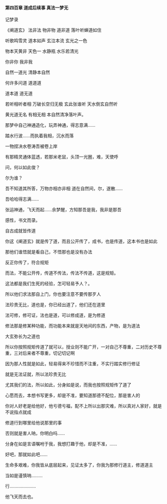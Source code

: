 #### 第四百章 道成后续事 真法一梦无

记梦录

《阐道玄》
法非法
物非物
道非道
落叶听蝉道如住

听歌鸣雪灵
道本如声
玄泣本流
玄光之一色

物本天黄非
天色一
水静瓶
水乐若清光

你非你
我非我

自然一道光
清静本自然

何许多问道
道道道

道本道
道无道

若听相听者相
万破长空归无极
玄此张谁听
天水倒玄自然听

黄光道无名
有相无相
本自然清净落叶声。

那梦中自己神通造化，玩弄神通，得志意满……

踏水行波……而执着我相，沉水而落

一物捏决水卷涛吾被卷上岸

有那精灵通体蓝透，若那米老鼠，头顶一光圈，难，天使呼

问，何以如此俊？

尔为谁？

吾不知道其所答，万物亦相亦非相
道在自然间，尔，遂散……

吾哈哈得志满……

张运神通，飞天而起……余梦醒，方知那吾是我，我非是那吾

感性，书文而录。

自古成就皆传道

你这《阐道玄》就是传了道，而且公开传了，成书，也是传道，这本书也是如此

那他们谁悟就是看自己，不悟那也是没有办法

反正你传了，符合规矩

而法，不能公开传，传道不传法，传法不传道，这是规矩。

这法都是我们生死的经验，怎可轻易予人？。

所以他们求法那自上门，你也要注意不要传那歹人

法珍贵无比，道也是，你已经出道了，他们还在道里

法可修，修可证，法也是道，可以修成道，是为修道

修法那是修某种功能，而功能本来就是天地间的东西，产物，是为道法

大玄弥长为之道也

所以你按照规矩传道了就可以，授业则不能广开，一对自己不尊重，二对历史不尊重，三对后来者不尊重，切记切记啊

因为那人性就是如此，轻易得来不珍惜而不注重，不实行踏实修行修证

就是无法证就，所以法珍贵无比

尤其我们的法，所以如此，分身如是说，而我也按照规矩传了道了

心愿而去，本想书写更多，却是不准，要知道那德不配位，那是害人的

你对人好老是给他好，他亏德亏福，配不上所以出那灾难，所以真对人家好，就是不说指点就成

修道行到哪里给他说那里的事

否则就是害人呐，你明白吗……

分身在如是言语嘱咐于我，我想打趣于他，却是不准，……

好吧，那就如此吧……

生命多艰难，你我皆从底层起来，见证太多了，你我为那修行道主，修道道主

当如是谨慎呐………

行…………………

他飞天而去也。

